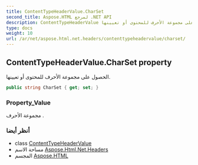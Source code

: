 ```yaml
---
title: ContentTypeHeaderValue.CharSet
second_title: Aspose.HTML لمرجع .NET API
description: ContentTypeHeaderValue ملكية. الحصول على مجموعة الأحرف للمحتوى أو تعيينها.
type: docs
weight: 10
url: /ar/net/aspose.html.net.headers/contenttypeheadervalue/charset/
---
```

## ContentTypeHeaderValue.CharSet property

الحصول على مجموعة الأحرف للمحتوى أو تعيينها.

```csharp
public string CharSet { get; set; }
```

### Property_Value

مجموعة الأحرف .

### أنظر أيضا

* class [ContentTypeHeaderValue](../)
* مساحة الاسم [Aspose.Html.Net.Headers](../../contenttypeheadervalue/)
* المجسم [Aspose.HTML](../../../)


